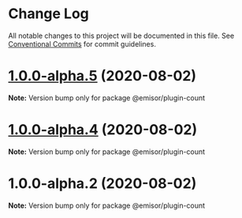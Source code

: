# Change Log

All notable changes to this project will be documented in this file.
See [Conventional Commits](https://conventionalcommits.org) for commit guidelines.

# [1.0.0-alpha.5](https://github.com/vpjs/emisor/compare/v1.0.0-alpha.4...v1.0.0-alpha.5) (2020-08-02)

**Note:** Version bump only for package @emisor/plugin-count





# [1.0.0-alpha.4](https://github.com/vpjs/emisor/compare/v1.0.0-alpha.2...v1.0.0-alpha.4) (2020-08-02)

**Note:** Version bump only for package @emisor/plugin-count





# 1.0.0-alpha.2 (2020-08-02)

**Note:** Version bump only for package @emisor/plugin-count
